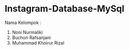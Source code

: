 # Instagram-Database-MySql
Nama Kelompok :

1. Noni Nurmaliki
2. Buchori Rafsanjani
3. Muhammad Khoirur Rizal
